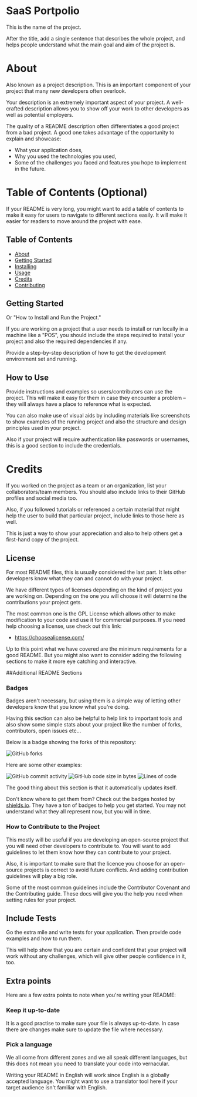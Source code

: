 # SaaS Portpolio 

This is the name of the project.
   
After the title, add a single sentence that describes the whole 
project, and helps people understand what the main goal and aim
of the project is.

# About

Also known as a project description. This is an important component
of your project that many new developers often overlook.

Your description is an extremely important aspect of your project. A
well-crafted description allows you to show off your work to other 
developers as well as potential employers.

The quality of a README description often differentiates a good 
project from a bad project. A good one takes advantage of the 
opportunity to explain and showcase:

- What your application does,
- Why you used the technologies you used,
- Some of the challenges you faced and features you hope to 
  implement in the future.

# Table of Contents (Optional)

If your README is very long, you might want to add a table of contents
to make it easy for users to navigate to different sections easily. It
will make it easier for readers to move around the project with ease.

## Table of Contents

- [About](#about)
- [Getting Started](#getting_started)
- [Installing](#installing)
- [Usage](#usage)
- [Credits](#credits)
- [Contributing](#contributing)


## Getting Started

Or "How to Install and Run the Project."

If you are working on a project that a user needs to install or run
locally in a machine like a "POS", you should include the steps 
required to install your project and also the required dependencies if
any.

Provide a step-by-step description of how to get the development 
environment set and running.

## How to Use

Provide instructions and examples so users/contributors can use the
project. This will make it easy for them in case they encounter a 
problem – they will always have a place to reference what is expected.

You can also make use of visual aids by including materials like 
screenshots to show examples of the running project and also the 
structure and design principles used in your project.

Also if your project will require authentication like passwords or
usernames, this is a good section to include the credentials.

# Credits
   
If you worked on the project as a team or an organization, list your
collaborators/team members. You should also include links to their 
GitHub profiles and social media too.

Also, if you followed tutorials or referenced a certain material 
that might help the user to build that particular project, include 
links to those here as well.

This is just a way to show your appreciation and also to help others
get a first-hand copy of the project.

## License

For most README files, this is usually considered the last part. It
lets other developers know what they can and cannot do with your 
project.

We have different types of licenses depending on the kind of project
you are working on. Depending on the one you will choose it will 
determine the contributions your project gets.

The most common one is the GPL License which allows other to make
modification to your code and use it for commercial purposes. If you
need help choosing a license, use check out this link:

- https://choosealicense.com/

Up to this point what we have covered are the minimum requirements 
for a good README. But you might also want to consider adding the 
following sections to make it more eye catching and interactive.

##Additional README Sections

### Badges

Badges aren't necessary, but using them is a simple way of letting
other developers know that you know what you're doing.

Having this section can also be helpful to help link to important 
tools and also show some simple stats about your project like the 
number of forks, contributors, open issues etc...

Below is a badge showing the forks of this repository:

![GitHub forks](https://img.shields.io/github/forks/AdyGCode/ICT50120-SaaS-Library?logo=GitHub&color=%23dc2626)

Here are some other examples:

![GitHub commit activity](https://img.shields.io/github/commit-activity/m/AdyGCode/ICT50120-SaaS-Library?color=%230ea5e9&logo=GitHub)
![GitHub code size in bytes](https://img.shields.io/github/languages/code-size/AdyGCode/ICT50120-SaaS-Library?color=%23059669&logo=GitHub)
![Lines of code](https://img.shields.io/tokei/lines/github/AdyGCode/ICT50120-SaaS-Library?color=%23f59e0b)


The good thing about this section is that it automatically updates 
itself.

Don't know where to get them from? Check out the badges hosted by
[shields.io](https://shields.io). They have a ton of badges to help
you get started. You may not understand what they all represent now,
but you will in time.

### How to Contribute to the Project

This mostly will be useful if you are developing an open-source 
project that you will need other developers to contribute to. You will
want to add guidelines to let them know how they can contribute to 
your project.

Also, it is important to make sure that the licence you choose for an
open-source projects is correct to avoid future conflicts. And adding
contribution guidelines will play a big role.

Some of the most common guidelines include the Contributor Covenant 
and the Contributing guide. These docs will give you the help you need
when setting rules for your project.

## Include Tests

Go the extra mile and write tests for your application. Then provide 
code examples and how to run them.

This will help show that you are certain and confident that your 
project will work without any challenges, which will give other people
confidence in it, too.

## Extra points

Here are a few extra points to note when you're writing your README:

### Keep it up-to-date

It is a good practise to make sure your file is always up-to-date. In
case there are changes make sure to update the file where necessary.

### Pick a language

We all come from different zones and we all speak different 
languages, but this does not mean you need to translate your code 
into vernacular. 

Writing your README in English will work since English is a globally
accepted language. You might want to use a translator tool here if 
your target audience isn't familiar with English.
